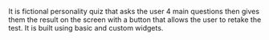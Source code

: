 It is fictional personality quiz that asks the user 4 main questions then gives them the result on the screen with a button that allows the user to retake the test. It is built using basic and custom widgets.   

